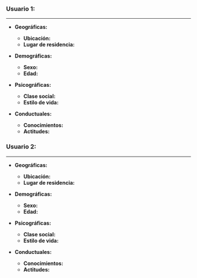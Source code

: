 ### Usuario 1: 
---------------------------------------------------------
- **Geográficas:**

  - **Ubicación:** 
  - **Lugar de residencia:** 

- **Demográficas:**

  - **Sexo:** 
  - **Edad:** 

- **Psicográficas:**

  - **Clase social:** 
  - **Estilo de vida:** 

- **Conductuales:**

  - **Conocimientos:** 
  - **Actitudes:** 


### Usuario 2:
----------------------------------------------------
- **Geográficas:**

  - **Ubicación:** 
  - **Lugar de residencia:** 

- **Demográficas:**

  - **Sexo:** 
  - **Edad:** 

- **Psicográficas:**

  - **Clase social:** 
  - **Estilo de vida:** 

- **Conductuales:**

  - **Conocimientos:** 
  - **Actitudes:** 
